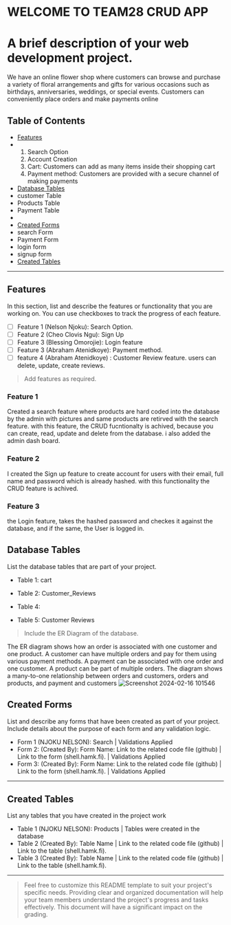 # WELCOME TO TEAM28 CRUD APP

# A brief description of your web development project.
We have an online flower shop where customers can browse and purchase a variety of floral arrangements and gifts for various occasions such as birthdays, anniversaries, weddings, or special events. Customers can conveniently place orders and make payments online


## Table of Contents
- [Features](#features)
- 1. Search Option 
  2. Account Creation
  3. Cart: Customers can add as many items inside their shopping cart
  4. Payment method: Customers are provided with a secure channel of making payments
- [Database Tables](#database-tables)
- customer Table
- Products Table
- Payment Table
- 
- [Created Forms](#created-forms)
- search Form
- Payment Form
- login form
- signup form
- [Created Tables](#created-tables)

---

## Features

In this section, list and describe the features or functionality that you are working on. You can use checkboxes to track the progress of each feature.

- [ ] Feature 1 (Nelson Njoku): Search Option. 
- [ ] Feature 2 (Cheo Clovis Ngu): Sign Up
- [ ] Feature 3 (Blessing Omorojie): Login feature
- [ ] Feature 3 (Abraham Atenidkoye): Payment method.
- [ ] feature 4 (Abraham Atenidkoye) : Customer Review feature. users can delete, update, create reviews.

> Add features as required. 

### Feature 1
Created a search feature where products are hard coded into the database by the admin with pictures and same products are retirved with the search feature. 
with this feature, the CRUD fucntionalty is achived, because you can create, read, update and delete from the database. i also added the admin dash board. 

### Feature 2
I created the Sign up feature to create account for users with their email, full name and password which is already hashed. with this functionality the CRUD feature is achived. 

### Feature 3
the Login feature, takes the hashed password and checkes it against the database, and if the same, the User is logged in.


## Database Tables

List the database tables that are part of your project. 

- Table 1: cart 

- Table 2: Customer_Reviews

- Table 4: 

- Table 5: Customer Reviews
   

> Include the ER Diagram of the database.
>
The ER diagram shows how an order is associated with one customer and one product.
A customer can have multiple orders and pay for them using various payment methods.
A payment can be associated with one order and one customer.
A product can be part of multiple orders.
The diagram shows a many-to-one relationship between orders and customers, orders and products, and payment and customers
![Screenshot 2024-02-16 101546](https://github.com/atenidkoye/Team28/assets/143082313/38778c79-9b92-447a-8179-15ca5b078553)





## Created Forms

List and describe any forms that have been created as part of your project. Include details about the purpose of each form and any validation logic.

- Form 1 (NJOKU NELSON): Search |  Validations Applied
- Form 2: (Created By): Form Name: Link to the related code file (github) | Link to the form (shell.hamk.fi).  | Validations Applied
- Form 3: (Created By): Form Name: Link to the related code file (github) | Link to the form (shell.hamk.fi).  | Validations Applied


---

## Created Tables

List any tables that you have created in the project work

- Table 1 (NJOKU NELSON): Products | Tables were created in the database 
- Table 2 (Created By): Table Name | Link to the related code file (github) | Link to the table (shell.hamk.fi).
- Table 3 (Created By): Table Name | Link to the related code file (github) | Link to the table (shell.hamk.fi).

---



> Feel free to customize this README template to suit your project's specific needs. Providing clear and organized documentation will help your team members understand the project's progress and tasks effectively. This document will have a significant impact on the grading. 
